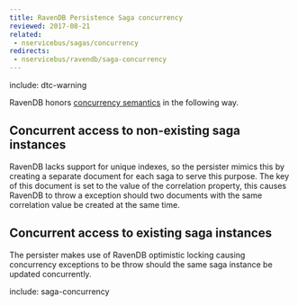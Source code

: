 ```yaml
---
title: RavenDB Persistence Saga concurrency
reviewed: 2017-08-21
related:
 - nservicebus/sagas/concurrency
redirects:
 - nservicebus/ravendb/saga-concurrency
---
```


include: dtc-warning

RavenDB honors [concurrency semantics](/nservicebus/sagas/concurrency.md) in the following way.


## Concurrent access to non-existing saga instances

RavenDB lacks support for unique indexes, so the persister mimics this by creating a separate document for each saga to serve this purpose. The key of this document is set to the value of the correlation property, this causes RavenDB to throw a exception should two documents with the same correlation value be created at the same time.


## Concurrent access to existing saga instances

The persister makes use of RavenDB optimistic locking causing concurrency exceptions to be throw should the same saga instance be updated concurrently.

include: saga-concurrency
